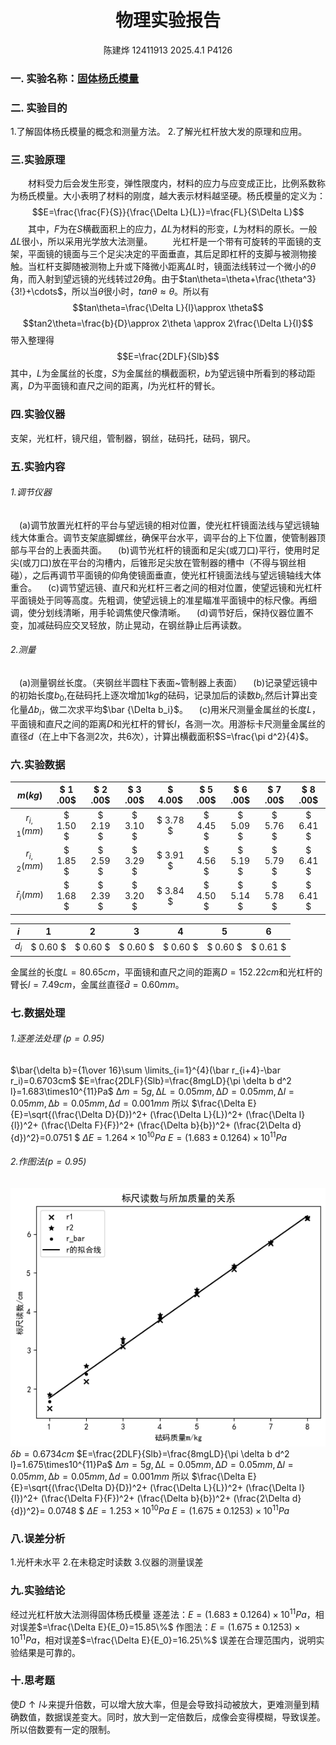 <!---<style>
.center{
    width:auto;
    display:table;
    margin-left: auto;
    margin-right: auto;
}

</style>--->

# <center>物理实验报告 </center>
 <center>陈建烨 12411913 2025.4.1 P4126</center> <!---这里是姓名栏--->

### 一. 实验名称：<u>固体杨氏模量</u>
<!---课程名称写<u>和</u>之间--->
### 二. 实验目的 
1.了解固体杨氏模量的概念和测量方法。
2.了解光杠杆放大发的原理和应用。


### 三.实验原理
&emsp;&emsp;材料受力后会发生形变，弹性限度内，材料的应力与应变成正比，比例系数称为杨氏模量。大小表明了材料的刚度，越大表示材料越坚硬。杨氏模量的定义为：
$$E=\frac{\frac{F}{S}}{\frac{\Delta L}{L}}=\frac{FL}{S\Delta L}$$
&emsp;&emsp;其中，$F$为在$S$横截面积上的应力，$\Delta L$为材料的形变，$L$为材料的原长。一般$\Delta L$很小，所以采用光学放大法测量。
&emsp;&emsp;光杠杆是一个带有可旋转的平面镜的支架，平面镜的镜面与三个足尖决定的平面垂直，其后足即杠杆的支脚与被测物接触。当杠杆支脚随被测物上升或下降微小距离$\Delta L$时，镜面法线转过一个微小的$\theta$角，而入射到望远镜的光线转过$2 \theta$角。由于$tan\theta=\theta+\frac{\theta^3}{3!}+\cdots$，所以当$\theta$很小时，$tan\theta \approx \theta$。所以有
$$tan\theta=\frac{\Delta L}{l}\approx \theta$$
$$tan2\theta=\frac{b}{D}\approx 2\theta \approx 2\frac{\Delta L}{l}$$
带入整理得
$$E=\frac{2DLF}{Slb}$$
其中，$L$为金属丝的长度，$S$为金属丝的横截面积，$b$为望远镜中所看到的移动距离，$D$为平面镜和直尺之间的距离，$l$为光杠杆的臂长。


### 四.实验仪器
支架，光杠杆，镜尺组，管制器，钢丝，砝码托，砝码，钢尺。
### 五.实验内容
###### 1.调节仪器
&emsp;(a)调节放置光杠杆的平台与望远镜的相对位置，使光杠杆镜面法线与望远镜轴线大体重合。调节支架底脚螺丝，确保平台水平，调平台的上下位置，使管制器顶部与平台的上表面共面。
&emsp;(b)调节光杠杆的镜面和足尖(或刀口)平行，使用时足尖(或刀口)放在平台的沟槽内，后锥形足尖放在管制器的槽中（不得与钢丝相碰），之后再调节平面镜的仰角使镜面垂直，使光杠杆镜面法线与望远镜轴线大体重合。
&emsp;(c)调节望远镜、直尺和光杠杆三者之间的相对位置，使望远镜和光杠杆平面镜处于同等高度。先粗调，使望远镜上的准星瞄准平面镜中的标尺像。再细调，使分划线清晰，用手轮调焦使尺像清晰。
&emsp;(d)调节好后，保持仪器位置不变，加减砝码应交叉轻放，防止晃动，在钢丝静止后再读数。
###### 2.测量
&emsp;(a)测量钢丝长度。（夹钢丝半圆柱下表面~管制器上表面）
&emsp;(b)记录望远镜中的初始长度$b_0$,在砝码托上逐次增加$1kg$的砝码，记录加后的读数$b_i$,然后计算出变化量$\Delta b_i$，做二次求平均$\bar {\Delta b_i}$。
&emsp;(c)用米尺测量金属丝的长度$L$，平面镜和直尺之间的距离$D$和光杠杆的臂长$l$，各测一次。用游标卡尺测量金属丝的直径$d$（在上中下各测2次，共6次），计算出横截面积$S=\frac{\pi d^2}{4}$。

### 六.实验数据

|$m(kg)$|$ 1 .00$|$ 2 .00$|$ 3 .00$|$ 4.00$|$ 5 .00$|$ 6 .00$|$ 7 .00$|$ 8 .00$|
|:--:|:--:|:--:|:--:|:--:|:--:|:--:|:--:|:--:|
|$r_{i,1}(mm)$|$ 1.50 $|$ 2.19 $|$ 3.10 $|$ 3.78 $|$ 4.45 $|$ 5.09 $|$ 5.76 $|$ 6.41 $|
|$r_{i,2}(mm)$|$ 1.85 $|$ 2.59 $|$ 3.29 $|$ 3.91 $|$ 4.56 $|$ 5.19 $|$ 5.79 $|$ 6.41 $|
|$\bar r_i(mm)$|$ 1.68 $|$ 2.39 $|$ 3.20 $|$ 3.84 $|$ 4.50 $|$ 5.14 $|$ 5.78 $|$ 6.41 $|

|$i$|$1$|$2$|$3$|$4$|$5$|$6$|
|:--:|:--:|:--:|:--:|:--:|:--:|:--:|
|$d_i$|$ 0.60 $|$ 0.60 $|$ 0.60 $|$ 0.60 $|$ 0.60 $|$ 0.61 $|


金属丝的长度$L=80.65cm$，平面镜和直尺之间的距离$D=152.22cm$和光杠杆的臂长$l=7.49cm$，金属丝直径$\bar d=0.60mm$。
### 七.数据处理
###### 1.逐差法处理 ($p=0.95$)
$\bar{\delta b}={1\over 16}\sum \limits_{i=1}^{4}(\bar r_{i+4}-\bar r_i)=0.6703cm$
$E=\frac{2DLF}{Slb}=\frac{8mgLD}{\pi \delta b d^2 l}=1.683\times10^{11}Pa$
$∆m=5g,∆L = 0.05mm,∆D =0.05mm,∆l = 0.05mm,∆b = 0.05mm,∆d = 0.001mm$
所以
$\frac{\Delta E}{E}=\sqrt{(\frac{\Delta D}{D})^2+
(\frac{\Delta L}{L})^2+
(\frac{\Delta l}{l})^2+
(\frac{\Delta F}{F})^2+
(\frac{\Delta b}{b})^2+
(\frac{2\Delta d}{d})^2}=0.0751
$
$\Delta E=1.264\times10^{10}Pa$
$E=(1.683\pm 0.1264)\times10^{11}Pa$

###### 2.作图法($p=0.95$)
![图1](杨氏.png)
$\delta b=0.6734cm$
$E=\frac{2DLF}{Slb}=\frac{8mgLD}{\pi \delta b d^2 l}=1.675\times10^{11}Pa$
$∆m=5g,∆L = 0.05mm,∆D =0.05mm,∆l = 0.05mm,∆b = 0.05mm,∆d = 0.001mm$
所以
$\frac{\Delta E}{E}=\sqrt{(\frac{\Delta D}{D})^2+
(\frac{\Delta L}{L})^2+
(\frac{\Delta l}{l})^2+
(\frac{\Delta F}{F})^2+
(\frac{\Delta b}{b})^2+
(\frac{2\Delta d}{d})^2}= 0.0748
$
$\Delta E=1.253\times10^{10}Pa$
$E=(1.675\pm 0.1253)\times10^{11}Pa$

### 八.误差分析
1.光杆未水平
2.在未稳定时读数
3.仪器的测量误差

### 九.实验结论
经过光杠杆放大法测得固体杨氏模量
逐差法：$E=(1.683\pm 0.1264)\times10^{11}Pa$，相对误差$=\frac{\Delta E}{E_0}=15.85\%$
作图法：$E=(1.675\pm 0.1253)\times10^{11}Pa$，相对误差$=\frac{\Delta E}{E_0}=16.25\%$
误差在合理范围内，说明实验结果是可靠的。

### 十.思考题
使$D\uparrow l\downarrow$来提升倍数，可以增大放大率，但是会导致抖动被放大，更难测量到精确数值，数据误差变大。同时，放大到一定倍数后，成像会变得模糊，导致误差。所以倍数要有一定的限制。
